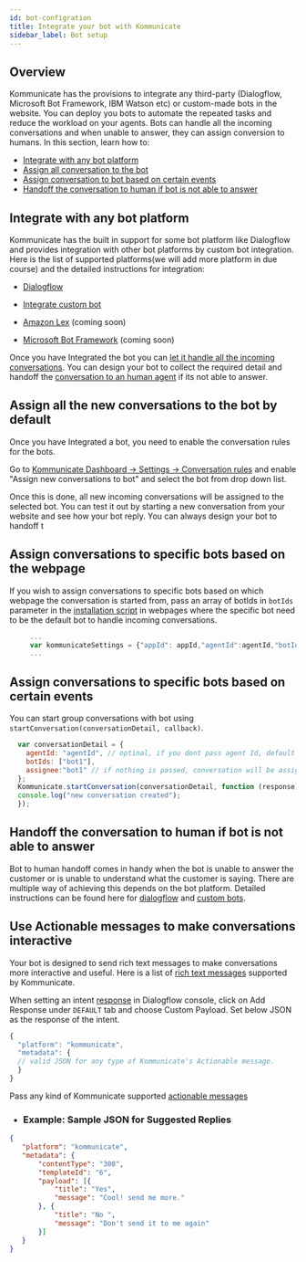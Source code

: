 ```yaml
---
id: bot-configration
title: Integrate your bot with Kommunicate
sidebar_label: Bot setup
---
```


## Overview

Kommunicate has the provisions to integrate any third-party (Dialogflow, Microsoft Bot Framework, IBM Watson etc) or custom-made bots in the website. You can deploy you bots to automate the repeated tasks and reduce the workload on your agents. Bots can handle all the incoming conversations and when unable to answer, they can assign conversion to humans. In this section, learn how to:

* [Integrate with any bot platform](bot-configration#integrate-with-any-bot-platform)
* [Assign all conversation to the bot](bot-configration#assign-all-the-new-conversations-to-the-bot-by-default)  
* [Assign conversation to bot based on certain events](bot-configration#assign-conversations-to-specific-bots-based-on-certain-events)
* [Handoff the conversation to human if bot is not able to answer](bot-configration#handoff-the-conversation-to-human-if-bot-is-not-able-to-answer)


## Integrate with any bot platform

Kommunicate has the built in support for some bot platform like Dialogflow and provides integration with other bot platforms by custom bot integration. 
Here is the list of supported platforms(we will add more platform in due course) and the detailed instructions for integration:

* [Dialogflow](web-botintegration "instructions to integrate dialogflow bot")

* [Integrate custom bot](custom-bot-integration "instruction to integrate custom bot")

* [Amazon Lex](https://aws.amazon.com/lex/) (coming soon)

* [Microsoft Bot Framework](https://dev.botframework.com/) (coming soon)

Once you have Integrated the bot you can [let it handle all the incoming conversations](bot-configration#assign-all-the-new-conversations-to-the-bot-by-default). You can design your bot to collect the required detail and handoff the [conversation to an human agent](bot-configration#handoff-the-conversation-to-human-if-bot-is-not-able-to-answer) if its not able to answer.

## Assign all the new conversations to the bot by default

Once you have Integrated a bot, you need to enable the conversation rules for the bots.  

Go to [Kommunicate Dashboard -> Settings -> Conversation rules](https://dashboard.kommunicate.io/settings/agent-assignment) and enable "Assign new conversations to bot" and select the bot from drop down list.

Once this is done, all new incoming conversations will be assigned to the selected bot. You can test it out by starting a new conversation from your website and see how your bot reply. You can always design your bot to handoff t

## Assign conversations to specific bots based on the webpage

If you wish to assign conversations to specific bots based on which webpage the conversation is started from, pass an array of botIds in `botIds` parameter in the [installation script](https://docs.kommunicate.io/docs/web-installation.html#script) in webpages where the specific bot need to be the default bot to handle incoming conversations.

```javascript
     ...
     var kommunicateSettings = {"appId": appId,"agentId":agentId,"botIds":["liz"],"conversationTitle":conversationTitle,"botIds":["bot1"],"onInit":callback};
     ...
```

## Assign conversations to specific bots based on certain events

You can start group conversations with bot using `startConversation(conversationDetail, callback)`.

```javascript
  var conversationDetail = {
    agentId: "agentId", // optinal, if you dont pass agent Id, default agent will automatically get selected.
    botIds: ["bot1"],
    assignee:"bot1" // if nothing is passed, conversation will be assigned to default agent.
  };
  Kommunicate.startConversation(conversationDetail, function (response) {
  console.log("new conversation created");
  }); 
```

## Handoff the conversation to human if bot is not able to answer

Bot to human handoff comes in handy when the bot is unable to answer the customer or is unable to understand what the customer is saying. There are multiple way of achieving this depends on the bot platform. Detailed instructions can be found here for [dialogflow](web-conversation-assignment#bot-to-human-handoff) and [custom bots](custom-bot-integration#handoff-conversation-to-human-agents).



## Use Actionable messages to make conversations interactive

Your bot is designed to send rich text messages to make conversations more interactive and useful. Here is a list of <a href="actionable-messages" target="_blank">rich text messages</a> supported by Kommunicate.

When setting an intent [response](https://dialogflow.com/docs/intents#response) in Dialogflow console, click on Add Response under `DEFAULT` tab and choose Custom Payload. Set below JSON as the response of the intent.

``` javascript
{
  "platform": "kommunicate",
  "metadata": {
  // valid JSON for any type of Kommunicate's Actionable message.
  }
}
```

Pass any kind of Kommunicate supported <a href="actionable-messages" target="_blank">actionable messages</a>

* ### Example: Sample JSON for Suggested Replies
``` JSON
{
   "platform": "kommunicate",
   "metadata": {
       "contentType": "300",
       "templateId": "6",
       "payload": [{
           "title": "Yes",
           "message": "Cool! send me more."
       }, {
           "title": "No ",
           "message": "Don't send it to me again"
       }]
   }
}
```


